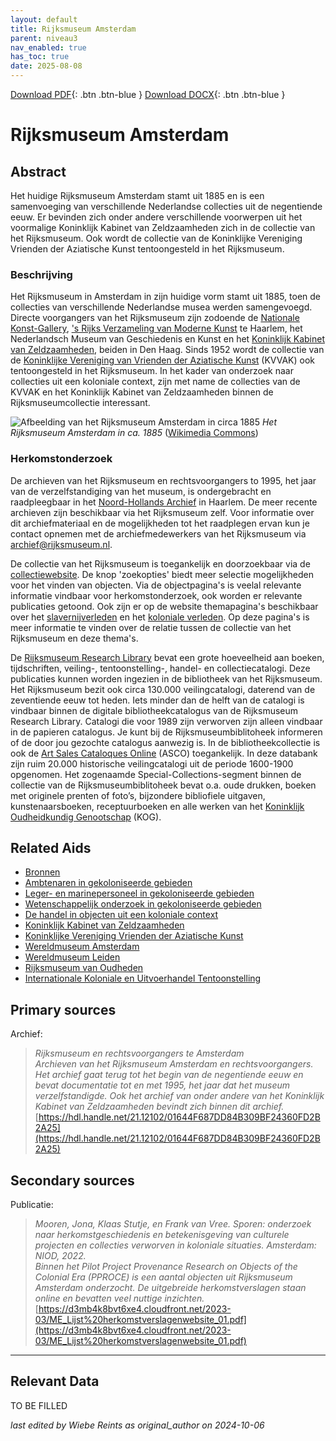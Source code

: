 ```yaml
---
layout: default
title: Rijksmuseum Amsterdam
parent: niveau3
nav_enabled: true
has_toc: true
date: 2025-08-08
--- 
```



[Download PDF](https://raw.githubusercontent.com/colonial-heritage/research-guides-dev/refs/heads/main/EXPORTS/PDF/niveau3/Dutch/RijksmuseumAmsterdam.pdf){: .btn .btn-blue }     [Download DOCX](https://raw.githubusercontent.com/colonial-heritage/research-guides-dev/refs/heads/main/EXPORTS/DOCX/niveau3/Dutch/RijksmuseumAmsterdam.docx){: .btn .btn-blue }


# Rijksmuseum Amsterdam


## Abstract

Het huidige Rijksmuseum Amsterdam stamt uit 1885 en is een samenvoeging van verschillende Nederlandse collecties uit de negentiende eeuw. Er bevinden zich onder andere verschillende voorwerpen uit het voormalige Koninklijk Kabinet van Zeldzaamheden zich in de collectie van het Rijksmuseum. Ook wordt de collectie van de Koninklijke Vereniging Vrienden der Aziatische Kunst tentoongesteld in het Rijksmuseum.

### Beschrijving

Het Rijksmuseum in Amsterdam in zijn huidige vorm stamt uit 1885, toen de collecties van verschillende Nederlandse musea werden samengevoegd. Directe voorgangers van het Rijksmuseum zijn zodoende de [Nationale Konst-Gallery](http://www.wikidata.org/entity/Q23959785), ['s Rijks Verzameling van Moderne Kunst](http://www.wikidata.org/entity/Q51543916) te Haarlem, het Nederlandsch Museum van Geschiedenis en Kunst en het [Koninklijk Kabinet van Zeldzaamheden](https://app.colonialcollections.nl/nl/research-aids/https%3A%2F%2Fn2t%252Enet%2Fark%3A%2F27023%2Fcc7609accb9857dc8ca777ff1d6d4af1), beiden in Den Haag. Sinds 1952 wordt de collectie van de [Koninklijke Vereniging van Vrienden der Aziatische Kunst](https://app.colonialcollections.nl/nl/research-aids/https%3A%2F%2Fn2t%252Enet%2Fark%3A%2F27023%2F406a43378409167aedcac1ac77cdedb5) (KVVAK) ook tentoongesteld in het Rijksmuseum. In het kader van onderzoek naar collecties uit een koloniale context, zijn met name de collecties van de KVVAK en het Koninklijk Kabinet van Zeldzaamheden binnen de Rijksmuseumcollectie interessant.

![Afbeelding van het Rijksmuseum Amsterdam in circa 1885](https://upload.wikimedia.org/wikipedia/commons/9/96/Rijksmuseum_Amsterdam_ca_1895_rotated.jpg)
_Het Rijksmuseum Amsterdam in ca. 1885_ ([Wikimedia Commons](https://commons.wikimedia.org/wiki/File:Rijksmuseum_Amsterdam_ca_1895_rotated.jpg))

### Herkomstonderzoek

De archieven van het Rijksmuseum en rechtsvoorgangers to 1995, het jaar van de verzelfstandiging van het museum, is ondergebracht en raadpleegbaar in het [Noord-Hollands Archief](https://hdl.handle.net/21.12102/01644F687DD84B309BF24360FD2B2A25) in Haarlem. De meer recente archieven zijn beschikbaar via het Rijksmuseum zelf. Voor informatie over dit archiefmateriaal en de mogelijkheden tot het raadplegen ervan kun je contact opnemen met de archiefmedewerkers van het Rijksmuseum via [archief@rijksmuseum.nl](mailto:archief@rijksmuseum.nl).

De collectie van het Rijksmuseum is toegankelijk en doorzoekbaar via de [collectiewebsite](https://www.rijksmuseum.nl/nl/collectie). De knop 'zoekopties' biedt meer selectie mogelijkheden voor het vinden van objecten. Via de objectpagina's is veelal relevante informatie vindbaar voor herkomstonderzoek, ook worden er relevante publicaties getoond. Ook zijn er op de website themapagina's beschikbaar over het [slavernijverleden](https://www.rijksmuseum.nl/nl/zien-en-doen/tentoonstellingen/afgelopen/rijksmuseum-en-slavernij) en het [koloniale verleden](https://www.rijksmuseum.nl/nl/collectie/ontdek/politiek-en-economie/koloniale-geschiedenis). Op deze pagina's is meer informatie te vinden over de relatie tussen de collectie van het Rijksmuseum en deze thema's.

De [Rijksmuseum Research Library](https://library.rijksmuseum.nl/cgi-bin/koha/opac-main.pl) bevat een grote hoeveelheid aan boeken, tijdschriften, veiling-, tentoonstelling-, handel- en collectiecatalogi. Deze publicaties kunnen worden ingezien in de bibliotheek van het Rijksmuseum. Het Rijksmuseum bezit ook circa 130.000 veilingcatalogi, daterend van de zeventiende eeuw tot heden. Iets minder dan de helft van de catalogi is vindbaar binnen de digitale bibliotheekcatalogus van de Rijksmuseum Research Library. Catalogi die voor 1989 zijn verworven zijn alleen vindbaar in de papieren catalogus. Je kunt bij de Rijksmuseumbiblitoheek informeren of de door jou gezochte catalogus aanwezig is. In de bibliotheekcollectie is ook de [Art Sales Cataloques Online](https://primarysources.brillonline.com/browse/art-sales-catalogues-online) (ASCO) toegankelijk. In deze databank zijn ruim 20.000 historische veilingcatalogi uit de periode 1600-1900 opgenomen. Het zogenaamde Special-Collections-segment binnen de collectie van de Rijksmuseumbiblitoheek bevat o.a. oude drukken, boeken met originele prenten of foto’s, bijzondere bibliofiele uitgaven, kunstenaarsboeken, receptuurboeken en alle werken van het [Koninklijk Oudheidkundig Genootschap](http://www.wikidata.org/entity/Q18635333) (KOG).


## Related Aids

 - [Bronnen](niveau1/Dutch/Sources_20240425.yml)  
 - [Ambtenaren in gekoloniseerde gebieden](niveau2/Dutch/CivilServants_20240320.yml)  
 - [Leger- en marinepersoneel in gekoloniseerde gebieden](niveau2/Dutch/MilitaryAndNavy_20240326.yml)  
 - [Wetenschappelijk onderzoek in gekoloniseerde gebieden](niveau2/Dutch/MilitaryAndNavy_20240326.yml)  
 - [De handel in objecten uit een koloniale context](niveau2/Dutch/Trade_20240326.yml)  
 - [Koninklijk Kabinet van Zeldzaamheden](niveau3/Dutch/KKZ_20240313.yml)  
 - [Koninklijke Vereniging Vrienden der Aziatische Kunst](niveau3/Dutch/KVVAK_20240312.yml)  
 - [Wereldmuseum Amsterdam](niveau3/Dutch/WMAmsterdam_20240711.yml)  
 - [Wereldmuseum Leiden](niveau3/Dutch/WMLeiden_20240327.yml)  
 - [Rijksmuseum van Oudheden](niveau3/Dutch/RMO_20241106.yml)  
 - [Internationale Koloniale en Uitvoerhandel Tentoonstelling](niveau3/Dutch/Wereldtentoonstelling1883_202550304.yml)  

## Primary sources

Archief:
  > *Rijksmuseum en rechtsvoorgangers te Amsterdam*  
> _Archieven van het Rijksmuseum Amsterdam en rechtsvoorgangers. Het archief gaat terug tot het begin van de negentiende eeuw en bevat documentatie tot en met 1995, het jaar dat het museum verzelfstandigde. Ook het archief van onder andere van het Koninklijk Kabinet van Zeldzaamheden bevindt zich binnen dit archief._  
> [https://hdl.handle.net/21.12102/01644F687DD84B309BF24360FD2B2A25](https://hdl.handle.net/21.12102/01644F687DD84B309BF24360FD2B2A25)  
## Secondary sources

Publicatie:
  > *Mooren, Jona, Klaas Stutje, en Frank van Vree. Sporen: onderzoek naar herkomstgeschiedenis en betekenisgeving van culturele projecten en collecties verworven in koloniale situaties. Amsterdam: NIOD, 2022.*  
> _Binnen het Pilot Project Provenance Research on Objects of the Colonial Era (PPROCE) is een aantal objecten uit Rijksmuseum Amsterdam onderzocht. De uitgebreide herkomstverslagen staan online en bevatten veel nuttige inzichten._  
> [https://d3mb4k8bvt6xe4.cloudfront.net/2023-03/ME_Lijst%20herkomstverslagenwebsite_01.pdf](https://d3mb4k8bvt6xe4.cloudfront.net/2023-03/ME_Lijst%20herkomstverslagenwebsite_01.pdf)  


---
## Relevant Data 
TO BE FILLED

_last edited by Wiebe Reints as original_author on 2024-10-06_
        
